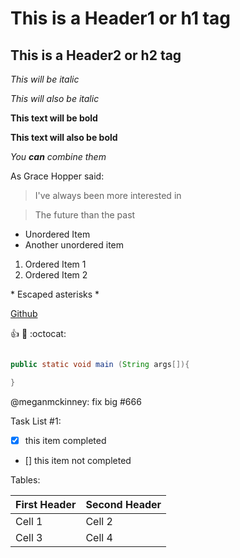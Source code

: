 # This is a Header1 or h1 tag
## This is a Header2 or h2 tag

*This will be italic*

_This will also be italic_

**This text will be bold**

__This text will also be bold__

*You **can** combine them*

As Grace Hopper said:

>I've always been more interested in

>The future than the past

* Unordered Item
* Another unordered item

1. Ordered Item 1
2. Ordered Item 2

\* Escaped asterisks \*

[Github](http://github.com)

:+1: :metal: :octocat:

```java

public static void main (String args[]){

}

```

@meganmckinney: fix big #666

Task List #1:
- [x] this item completed
- [] this item not completed

Tables: 

First Header | Second Header
-------------|--------------
Cell 1       | Cell 2
Cell 3       | Cell 4


